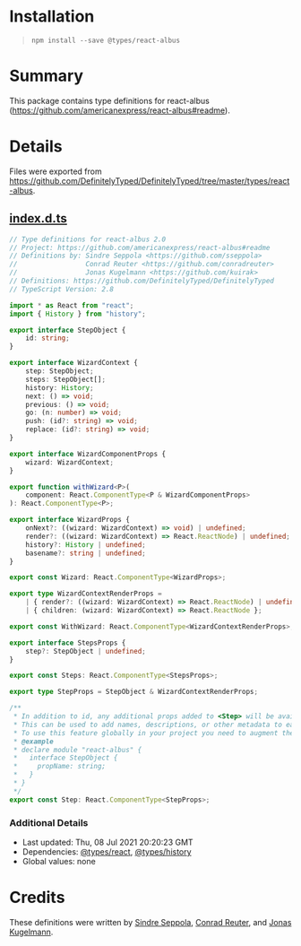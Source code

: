 # Installation
> `npm install --save @types/react-albus`

# Summary
This package contains type definitions for react-albus (https://github.com/americanexpress/react-albus#readme).

# Details
Files were exported from https://github.com/DefinitelyTyped/DefinitelyTyped/tree/master/types/react-albus.
## [index.d.ts](https://github.com/DefinitelyTyped/DefinitelyTyped/tree/master/types/react-albus/index.d.ts)
````ts
// Type definitions for react-albus 2.0
// Project: https://github.com/americanexpress/react-albus#readme
// Definitions by: Sindre Seppola <https://github.com/sseppola>
//                 Conrad Reuter <https://github.com/conradreuter>
//                 Jonas Kugelmann <https://github.com/kuirak>
// Definitions: https://github.com/DefinitelyTyped/DefinitelyTyped
// TypeScript Version: 2.8

import * as React from "react";
import { History } from "history";

export interface StepObject {
    id: string;
}

export interface WizardContext {
    step: StepObject;
    steps: StepObject[];
    history: History;
    next: () => void;
    previous: () => void;
    go: (n: number) => void;
    push: (id?: string) => void;
    replace: (id?: string) => void;
}

export interface WizardComponentProps {
    wizard: WizardContext;
}

export function withWizard<P>(
    component: React.ComponentType<P & WizardComponentProps>
): React.ComponentType<P>;

export interface WizardProps {
    onNext?: ((wizard: WizardContext) => void) | undefined;
    render?: ((wizard: WizardContext) => React.ReactNode) | undefined;
    history?: History | undefined;
    basename?: string | undefined;
}

export const Wizard: React.ComponentType<WizardProps>;

export type WizardContextRenderProps =
    | { render?: ((wizard: WizardContext) => React.ReactNode) | undefined }
    | { children: (wizard: WizardContext) => React.ReactNode };

export const WithWizard: React.ComponentType<WizardContextRenderProps>;

export interface StepsProps {
    step?: StepObject | undefined;
}

export const Steps: React.ComponentType<StepsProps>;

export type StepProps = StepObject & WizardContextRenderProps;

/**
 * In addition to id, any additional props added to <Step> will be available on each step object.
 * This can be used to add names, descriptions, or other metadata to each step.
 * To use this feature globally in your project you need to augment the StepObject
 * @example
 * declare module "react-albus" {
 *   interface StepObject {
 *     propName: string;
 *   }
 * }
 */
export const Step: React.ComponentType<StepProps>;

````

### Additional Details
 * Last updated: Thu, 08 Jul 2021 20:20:23 GMT
 * Dependencies: [@types/react](https://npmjs.com/package/@types/react), [@types/history](https://npmjs.com/package/@types/history)
 * Global values: none

# Credits
These definitions were written by [Sindre Seppola](https://github.com/sseppola), [Conrad Reuter](https://github.com/conradreuter), and [Jonas Kugelmann](https://github.com/kuirak).
